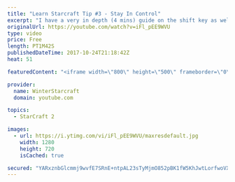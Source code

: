 ```yaml
---
title: "Learn Starcraft Tip #3 - Stay In Control"
excerpt: "I have a very in depth (4 mins) guide on the shift key as well here https://www.youtube.com/watch?v=7x9pHr544oY"
originalUrl: https://youtube.com/watch?v=iFl_pEE9WVU
type: video
price: Free
length: PT1M42S
publishedDateTime: 2017-10-24T21:18:42Z
heat: 51

featuredContent: "<iframe width=\"800\" height=\"500\" frameborder=\"0\" src=\"https://www.youtube.com/embed/iFl_pEE9WVU\" allow=\"accelerometer; autoplay; encrypted-media; gyroscope; picture-in-picture\" allowfullscreen></iframe>"

provider:
  name: WinterStarcraft
  domain: youtube.com

topics:
  - StarCraft 2

images:
  - url: https://i.ytimg.com/vi/iFl_pEE9WVU/maxresdefault.jpg
    width: 1280
    height: 720
    isCached: true

secured: "YARxznbGlcmmj9wvfE7SRnE+ntpAL23sTyMjmO852pBK1fW5KhJwtLorfwoVXIPorQVb2Imn+mX9gfAMptfrzK3OP0zKCUJEIMPfo2Ki2PXp5LDhhPmWkG19HR7cH/w/e8iZh8MHvTpiri/kIHZ/BICqBnCD7sBAhN7+g6SOKyz7IXh5SbbWunvPQ3K7NuNNPRVw43SpgXJ0GaXQFK9Caw1dCF5Ulqr7z3NXaBkohd29cJeaC/l99cgkhMWj08F4EB7gvHl+KUE7nRUhfdud+or2/R0qXVefzyNz2MVlvA0Dpcb5nZh/wXauEi5ivjArYg61qFrBNOo8OGB9ghxytXgJyl6X/jbAxdBqgBtznOJtKlXT2KYd+S4fiNGCoiYER2ZKejcgsr47l2l1ZcPIQQ58HIUDcfdYFKVxVCcbTR4=;f4IGZhH/Xef5OKBwn7Ck/w=="
---
```


